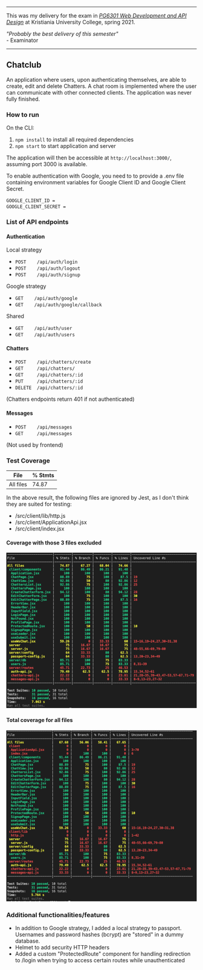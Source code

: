 ***
This was my delivery for the exam in [*PG6301 Web Development and API Design*](https://www.kristiania.no/studieportal/school-of-economics-innovation-and-technology/bachelorniva/pg6301/webutvikling-og-api-design?year=2021&period=0) at Kristiania University College, spring 2021. 

*"Probably the best delivery of this semester"*
<br/>
\- Examinator

***

## Chatclub

An application where users, upon authenticating themselves, are able to create, edit and delete Chatters. A chat room is implemented where the user can communicate with other connected clients. The application was never fully finished.


### How to run

On the CLI:
1. `npm install` to install all required dependencies
3. `npm start` to start application and server

The application will then be accessible at `http://localhost:3000/`, assuming port 3000 is available.

To enable authentication with Google, you need to to provide a .env file containing environment variables for Google Client ID and Google Client Secret.

```
GOOGLE_CLIENT_ID = 
GOOGLE_CLIENT_SECRET =
```

### List of API endpoints

#### Authentication
Local strategy
* `POST    /api/auth/login`
* `POST    /api/auth/logout`
* `POST    /api/auth/signup`

Google strategy
* `GET    /api/auth/google`
* `GET    /api/auth/google/callback`

Shared
* `GET    /api/auth/user`
* `GET    /api/auth/users`

#### Chatters
* `POST    /api/chatters/create`
* `GET     /api/chatters/`
* `GET     /api/chatters/:id`
* `PUT     /api/chatters/:id`
* `DELETE  /api/chatters/:id`

(Chatters endpoints return 401 if not authenticated)

#### Messages
* `POST    /api/messages`
* `GET     /api/messages`

(Not used by frontend)

### Test Coverage

| File         | % Stmts         
| -------------|-------------
| All files    | 74.87

In the above result, the following files are ignored by Jest, as I don't think they are suited for testing:
* /src/client/lib/http.js
* /src/client/ApplicationApi.jsx
* /src/client/index.jsx

#### Coverage with those 3 files excluded
![coverage](images/coverage.png)

#### Total coverage for all files
![coverage-total](images/coverage-total.png)

### Additional functionalities/features

* In addition to Google strategy, I added a local strategy to passport. Usernames and password hashes (bcrypt) are "stored" in a dummy database.
* Helmet to add security HTTP headers
* Added a custom "ProtectedRoute" component for handling redirection to /login when trying to access certain routes while unauthenticated
